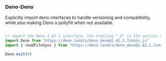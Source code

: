 ### Deno-Deno

Explicitly import deno interfaces to handle versioning and compatibility, while also making Deno a pollyfill when not available.

```ts

// import the Deno 1.42.1 interface, the trailing ".6" is the version of the polyfill on browsers and nodejs
import Deno from "https://deno.land/x/deno_deno@1.42.1.7/main.js"
import { readFileSync } from "https://deno.land/x/deno_deno@1.42.1.7/main.js"

Deno.exit(0)
```